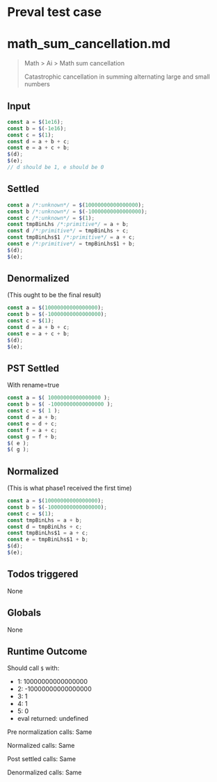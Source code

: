 # Preval test case

# math_sum_cancellation.md

> Math > Ai > Math sum cancellation
>
> Catastrophic cancellation in summing alternating large and small numbers

## Input

`````js filename=intro
const a = $(1e16);
const b = $(-1e16);
const c = $(1);
const d = a + b + c;
const e = a + c + b;
$(d);
$(e);
// d should be 1, e should be 0
`````


## Settled


`````js filename=intro
const a /*:unknown*/ = $(10000000000000000);
const b /*:unknown*/ = $(-10000000000000000);
const c /*:unknown*/ = $(1);
const tmpBinLhs /*:primitive*/ = a + b;
const d /*:primitive*/ = tmpBinLhs + c;
const tmpBinLhs$1 /*:primitive*/ = a + c;
const e /*:primitive*/ = tmpBinLhs$1 + b;
$(d);
$(e);
`````


## Denormalized
(This ought to be the final result)

`````js filename=intro
const a = $(10000000000000000);
const b = $(-10000000000000000);
const c = $(1);
const d = a + b + c;
const e = a + c + b;
$(d);
$(e);
`````


## PST Settled
With rename=true

`````js filename=intro
const a = $( 10000000000000000 );
const b = $( -10000000000000000 );
const c = $( 1 );
const d = a + b;
const e = d + c;
const f = a + c;
const g = f + b;
$( e );
$( g );
`````


## Normalized
(This is what phase1 received the first time)

`````js filename=intro
const a = $(10000000000000000);
const b = $(-10000000000000000);
const c = $(1);
const tmpBinLhs = a + b;
const d = tmpBinLhs + c;
const tmpBinLhs$1 = a + c;
const e = tmpBinLhs$1 + b;
$(d);
$(e);
`````


## Todos triggered


None


## Globals


None


## Runtime Outcome


Should call `$` with:
 - 1: 10000000000000000
 - 2: -10000000000000000
 - 3: 1
 - 4: 1
 - 5: 0
 - eval returned: undefined

Pre normalization calls: Same

Normalized calls: Same

Post settled calls: Same

Denormalized calls: Same
